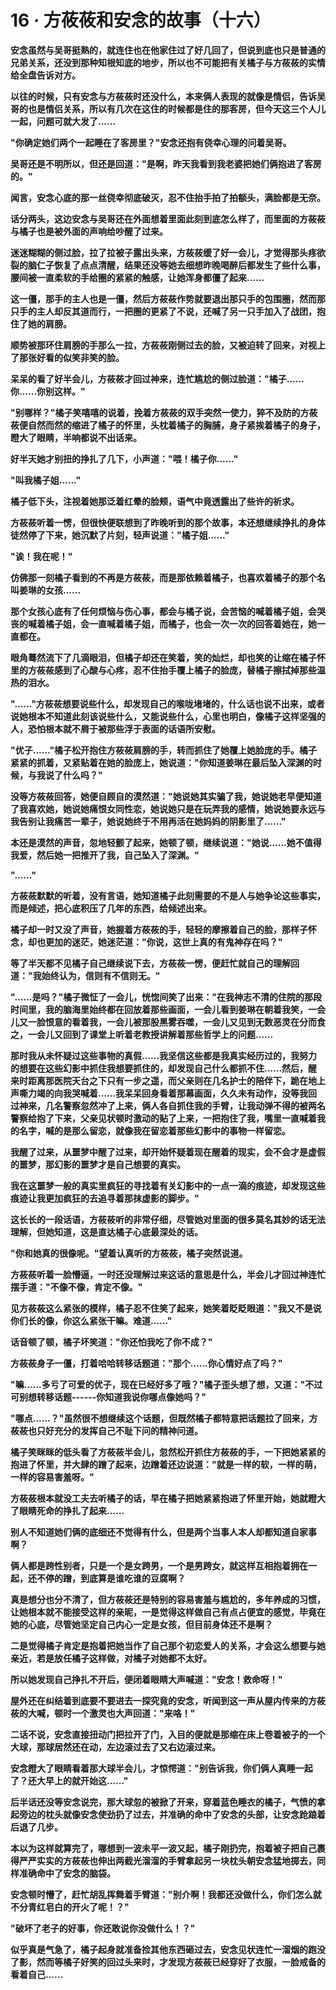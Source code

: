 <link rel="stylesheet" href="../../styles/text.css" />
<h1>16 · 方莜莜和安念的故事（十六）</h1>

**安念虽然与吴哥挺熟的，就连住也在他家住过了好几回了，但说到底也只是普通的兄弟关系，还没到那种知根知底的地步，所以也不可能把有关橘子与方莜莜的实情给全盘告诉对方。**

**以往的时候，只有安念与方莜莜时还没什么，本来俩人表现的就像是情侣，告诉吴哥的也是情侣关系，所以有几次在这住的时候都是住的那客房，但今天这三个人儿一起，问题可就大发了......**

**"你确定她们两个一起睡在了客房里？"安念还抱有侥幸心理的问着吴哥。**

**吴哥还是不明所以，但还是回道："是啊，昨天我看到我老婆把她们俩抱进了客房的。"**

**闻言，安念心底的那一丝侥幸彻底破灭，忍不住抬手拍了拍额头，满脸都是无奈。**

**话分两头，这边安念与吴哥还在外面想着里面此刻到底怎么样了，而里面的方莜莜与橘子也是被外面的声响给吵醒了过来。**

**迷迷糊糊的侧过脸，拉了拉被子露出头来，方莜莜缓了好一会儿，才觉得那头疼欲裂的脑仁子恢复了点点清醒，结果还没等她去细想昨晚喝醉后都发生了些什么事，腰间被一直柔软的手给圈的紧紧的触感，让她浑身都僵了起来......**

**这一僵，那手的主人也是一僵，然后方莜莜作势就要退出那只手的包围圈，然而那只手的主人却反其道而行，一把圈的更紧了不说，还喊了另一只手加入了战团，抱住了她的肩膀。**

**顺势被那环住肩膀的手那么一拉，方莜莜刚侧过去的脸，又被迫转了回来，对视上了那张好看的似笑非笑的脸。**

**呆呆的看了好半会儿，方莜莜才回过神来，连忙尴尬的侧过脸道："橘子......你......你别这样。"**

**"别哪样？"橘子笑嘻嘻的说着，挽着方莜莜的双手突然一使力，猝不及防的方莜莜便自然而然的缩进了橘子的怀里，头枕着橘子的胸脯，身子紧挨着橘子的身子，瞪大了眼睛，半响都说不出话来。**

**好半天她才别扭的挣扎了几下，小声道："喂！橘子你......"**

**"叫我橘子姐......"**

**橘子低下头，注视着她那泛着红晕的脸颊，语气中竟透露出了些许的祈求。**

**方莜莜听着一愣，但很快便联想到了昨晚听到的那个故事，本还想继续挣扎的身体徒然停了下来，她沉默了片刻，轻声说道："橘子姐......"**

**"诶！我在呢！"**

**仿佛那一刻橘子看到的不再是方莜莜，而是那依赖着橘子，也喜欢着橘子的那个名叫姜琳的女孩......**

**那个女孩心底有了任何烦恼与伤心事，都会与橘子说，会苦恼的喊着橘子姐，会哭丧的喊着橘子姐，会一直喊着橘子姐，而橘子，也会一次一次的回答着她在，她一直都在。**

**眼角蓦然流下了几滴眼泪，但橘子却还在笑着，笑的灿烂，却也笑的让缩在橘子怀里的方莜莜感到了心酸与心疼，忍不住抬手覆上橘子的脸庞，替橘子擦拭掉那些温热的泪水。**

**"......"方莜莜想要说些什么，却发现自己的喉咙堵堵的，什么话也说不出来，或者说她根本不知道此刻该说些什么，又能说些什么，心里也明白，像橘子这样坚强的人，恐怕根本就不屑于被那些浮于表面的话语所安慰。**

**"优子......"橘子松开抱住方莜莜肩膀的手，转而抓住了她覆上她脸庞的手。橘子紧紧的抓着，又紧贴着在她的脸庞上，她说道："你知道姜琳在最后坠入深渊的时候，与我说了什么吗？"**

**没等方莜莜回答，她便自顾自的漠然道："她说她其实骗了我，她说她老早便知道了我喜欢她，她说她痛恨女同性恋，她说她只是在玩弄我的感情，她说她要永远与我告别让我痛苦一辈子，她说她终于不用再活在她妈妈的阴影里了......"**

**本还是漠然的声音，忽地轻颤了起来，她顿了顿，继续说道："她说......她不值得我爱，然后她一把推开了我，自己坠入了深渊。"**

**"......"**

**方莜莜默默的听着，没有言语，她知道橘子此刻需要的不是人与她争论这些事实，而是倾述，把心底积压了几年的东西，给倾述出来。**

**橘子却一时又没了声音，她握着方莜莜的手，轻轻的摩擦着自己的脸，那样子怀念，却也更加的迷茫，她迷茫道："你说，这世上真的有鬼神存在吗？"**

**等了半天都不见橘子自己继续说下去，方莜莜一愣，便赶忙就自己的理解回道："我始终认为，信则有不信则无。"**

**"......是吗？"橘子微怔了一会儿，恍惚间笑了出来："在我神志不清的住院的那段时间里，我的脑海里始终都在回放着那些画面，一会儿看到姜琳在朝着我笑，一会儿又一脸恨意的看着我，一会儿被那股黑雾吞噬，一会儿又见到无数恶灵在分而食之，一会儿又回到了课堂上听着老教授讲解着那些哲学上的问题......**

**那时我从未怀疑过这些事物的真假......我坚信这些都是我真实经历过的，我努力的想要在这些幻影中抓住我想要抓住的，却发现自己什么都抓不住......然后，醒来时距离那医院天台之下只有一步之遥，而父亲则在几名护士的陪伴下，跪在地上声嘶力竭的向我哭喊着......我呆呆回身看着那幕画面，久久未有动作，没等我回过神来，几名警察忽然冲了上来，俩人各自抓住我的手臂，让我动弹不得的被两名警察给抱了下来，父亲见状顿时激动的贴了上来，一把抱住了我，嘴里一直喊着我的名字，喊的是那么留恋，就像我在留恋着那些幻影中的事物一样留恋。**

**我醒了过来，从噩梦中醒了过来，却开始怀疑着现在醒着的现实，会不会才是虚假的噩梦，那幻影的噩梦才是自己想要的真实。**

**我在这噩梦一般的真实里疯狂的寻找着有关幻影中的一点一滴的痕迹，却发现这些痕迹让我更加疯狂的去追寻着那抹虚影的脚步。"**

**这长长的一段话语，方莜莜听的非常仔细，尽管她对里面的很多莫名其妙的话无法理解，但她知道，这是直达橘子心底最深处的话。**

**"你和她真的很像呢。"望着认真听的方莜莜，橘子突然说道。**

**方莜莜听着一脸懵逼，一时还没理解过来这话的意思是什么，半会儿才回过神连忙摆手道："不像不像，肯定不像。"**

**见方莜莜这么紧张的模样，橘子忍不住笑了起来，她笑着眨眨眼道："我又不是说你们长的像，你这么紧张干嘛。难道......"**

**话音顿了顿，橘子坏笑道："你还怕我吃了你不成？"**

**方莜莜身子一僵，打着哈哈转移话题道："那个......你心情好点了吗？"**

**"嘛......多亏了可爱的优子，现在已经好多了哦？"橘子歪头想了想，又道："不过可别想转移话题------你知道我说你哪点像她吗？"**

**"哪点......？"虽然很不想继续这个话题，但既然橘子都特意把话题拉了回来，方莜莜也只好充分的发挥自己不耻下问的精神问道。**

**橘子笑眯眯的低头看了方莜莜半会儿，忽然松开抓住方莜莜的手，一下把她紧紧的抱进了怀里，并大肆的蹭了起来，边蹭着还边说道："就是一样的软，一样的萌，一样的容易害羞呀。"**

**方莜莜根本就没工夫去听橘子的话，早在橘子把她紧紧抱进了怀里开始，她就瞪大了眼睛死命的挣扎了起来......**

**别人不知道她们俩的底细还不觉得有什么，但是两个当事人本人却都知道自家事啊？**

**俩人都是跨性别者，只是一个是女跨男，一个是男跨女，就这样互相抱着拥在一起，还不停的蹭，到底算是谁吃谁的豆腐啊？**

**真是想分也分不清了，但方莜莜还是特别的容易害羞与尴尬的，多年养成的习惯，让她根本就不能接受这样的亲昵，一是觉得这样做自己有点占便宜的感觉，毕竟在她的心底，尽管她坚定自己内心一定是女孩，但目前身体还不是啊？**

**二是觉得橘子肯定是抱着把她当作了自己那个初恋爱人的关系，才会这么想要与她亲近，若是放任橘子这样做，对橘子对她都不太好。**

**所以她发现自己挣扎不开后，便闭着眼睛大声喊道："安念！救命呀！"**

**屋外还在纠结着到底要不要进去一探究竟的安念，听闻到这一声从屋内传来的方莜莜的大喊，顿时一个激灵也大声回道："来咯！"**

**二话不说，安念直接扭动门把拉开了门，入目的便就是那缩在床上卷着被子的一个大球，那球居然还在动，左边滚过去了又右边滚过来。**

**安念瞪大了眼睛看着那大球半会儿，才惊愕道："别告诉我，你们俩人真睡一起了？还大早上的就开始这......"**

**后半话还没等安念说完，那大球忽的被掀了开来，穿着蓝色睡衣的橘子，气愤的拿起旁边的枕头就像安念使劲扔了过去，并准确的命中了安念的头部，让安念跄踉着后退了几步。**

**本以为这样就算完了，哪想到一波未平一波又起，橘子刚扔完，抱着被子把自己裹得严严实实的方莜莜也伸出两截光溜溜的手臂拿起另一块枕头朝安念猛地掷去，同样准确命中了安念的脑袋。**

**安念顿时懵了，赶忙胡乱挥舞着手臂道："别介啊！我都还没做什么，你们怎么就不分青红皂白的开火了呢！？"**

**"破坏了老子的好事，你还敢说你没做什么！？"**

**似乎真是气急了，橘子起身就准备捡其他东西砸过去，安念见状连忙一溜烟的跑没了影，然而等橘子好笑的回过头来时，才发现方莜莜已经穿好了衣服，一脸戒备的看着自己......**
